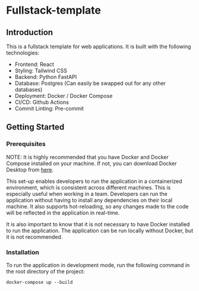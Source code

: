 # Fullstack-template

## Introduction

This is a fullstack template for web applications. It is built with the following technologies:

- Frontend: React
- Styling: Tailwind CSS
- Backend: Python FastAPI
- Database: Postgres (Can easily be swapped out for any other databases)
- Deployment: Docker / Docker Compose
- CI/CD: Github Actions
- Commit Linting: Pre-commit

## Getting Started

### Prerequisites

NOTE: It is highly recommended that you have Docker and Docker Compose installed on your machine. If not, you can download Docker Desktop from [here](https://www.docker.com/products/docker-desktop).

This set-up enables developers to run the application in a containerized environment, which is consistent across different machines. This is especially useful when working in a team. Developers can run the application without having to install any dependencies on their local machine. It also supports hot-reloading, so any changes made to the code will be reflected in the application in real-time.

It is also important to know that it is not necessary to have Docker installed to run the application. The application can be run locally without Docker, but it is not recommended.

### Installation

To run the application in development mode, run the following command in the root directory of the project:

```
docker-compose up --build
```
